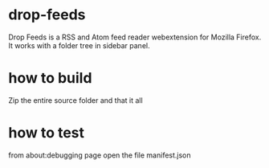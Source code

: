 # drop-feeds
Drop Feeds is a RSS and Atom feed reader webextension for Mozilla Firefox.
It works with a folder tree in sidebar panel.

# how to build
Zip the entire source folder and that it all

# how to test
from about:debugging page open the file manifest.json

